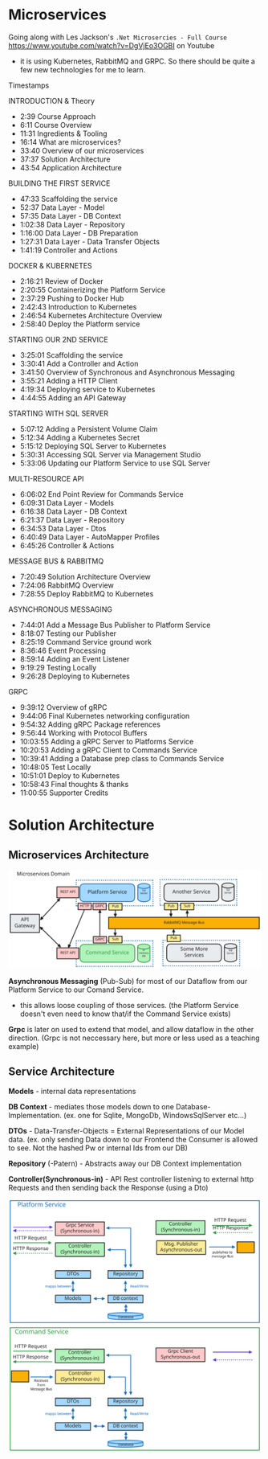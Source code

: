 # Microservices
Going along with Les Jackson's `.Net Microsercies - Full Course` https://www.youtube.com/watch?v=DgVjEo3OGBI on Youtube
- it is using Kubernetes, RabbitMQ and GRPC. So there should be quite a few new technologies for me to learn.

Timestamps 

INTRODUCTION & Theory
- 2:39 Course Approach
- 6:11 Course Overview
- 11:31 Ingredients & Tooling
- 16:14 What are microservices?
- 33:40 Overview of our microservices
- 37:37 Solution Architecture
- 43:54 Application Architecture 

BUILDING THE FIRST SERVICE
- 47:33 Scaffolding the service
- 52:37 Data Layer - Model
- 57:35 Data Layer - DB Context
- 1:02:38 Data Layer - Repository
- 1:16:00 Data Layer - DB Preparation
- 1:27:31 Data Layer - Data Transfer Objects
- 1:41:19 Controller and Actions

DOCKER & KUBERNETES
- 2:16:21 Review of Docker
- 2:20:55 Containerizing the Platform Service
- 2:37:29 Pushing to Docker Hub
- 2:42:43 Introduction to Kubernetes
- 2:46:54 Kubernetes Architecture Overview
- 2:58:40 Deploy the Platform service

STARTING OUR 2ND SERVICE
- 3:25:01 Scaffolding the service
- 3:30:41 Add a Controller and Action
- 3:41:50 Overview of Synchronous and Asynchronous Messaging
- 3:55:21 Adding a HTTP Client
- 4:19:34 Deploying service to Kubernetes
- 4:44:55 Adding an API Gateway


STARTING WITH SQL SERVER
- 5:07:12 Adding a Persistent Volume Claim
- 5:12:34 Adding a Kubernetes Secret
- 5:15:12 Deploying SQL Server to Kubernetes
- 5:30:31 Accessing SQL Server via Management Studio
- 5:33:06 Updating our Platform Service to use SQL Server

MULTI-RESOURCE API
- 6:06:02 End Point Review for Commands Service
- 6:09:31 Data Layer - Models
- 6:16:38 Data Layer - DB Context
- 6:21:37 Data Layer - Repository
- 6:34:53 Data Layer - Dtos
- 6:40:49 Data Layer - AutoMapper Profiles
- 6:45:26 Controller & Actions

MESSAGE BUS & RABBITMQ
- 7:20:49 Solution Architecture Overview
- 7:24:06 RabbitMQ Overview
- 7:28:55 Deploy RabbitMQ to Kubernetes

ASYNCHRONOUS MESSAGING
- 7:44:01 Add a Message Bus Publisher to Platform Service
- 8:18:07 Testing our Publisher
- 8:25:19 Command Service ground work
- 8:36:46 Event Processing
- 8:59:14 Adding an Event Listener
- 9:19:29 Testing Locally
- 9:26:28 Deploying to Kubernetes

GRPC
- 9:39:12 Overview of gRPC
- 9:44:06 Final Kubernetes networking configuration
- 9:54:32 Adding gRPC Package references
- 9:56:44 Working with Protocol Buffers
- 10:03:55 Adding a gRPC Server to Platforms Service
- 10:20:53 Adding a gRPC Client to Commands Service
- 10:39:41 Adding a Database prep class to Commands Service
- 10:48:05 Test Locally
- 10:51:01 Deploy to Kubernetes
- 10:58:43 Final thoughts & thanks
- 11:00:55 Supporter Credits

# Solution Architecture
## Microservices Architecture
![microservices scetch](./Microservices.excalidraw.svg)



**Asynchronous Messaging** (Pub-Sub) for most of our Dataflow from our Platform Service to our Comand Service.
- this allows loose coupling of those services. (the Platform Service doesn't even need to know that/if the Command Service exists)

**Grpc** is later on used to extend that model, and allow dataflow in the other direction. (Grpc is not neccessary here, but more or less used as a teaching example)

## Service Architecture
**Models** - internal data representations

**DB Context** - mediates those models down to one Database-Implementation. (ex. one for Sqlite, MongoDb, WindowsSqlServer etc...)

**DTOs** - Data-Transfer-Objects = External Representations of our Model data. (ex. only sending Data down to our Frontend the Consumer is allowed to see. Not the hashed Pw or internal Ids from our DB)

**Repository** (-Patern) - Abstracts away our DB Context implementation

**Controller(Synchronous-in)** - API Rest controller listening to external http Requests and then sending back the Response (using a Dto)

![Alt text](./ServicesArchitecturePlatform.excalidraw.svg)
![Alt text](./ServicesArchitectureCommand.excalidraw.svg)